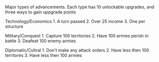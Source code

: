 Major types of advancements. Each type has 10 unlockable upgrades, and three ways to gain uppgrade points

Technology/Economics
	1. A turn passed
	2. Over 25 income
	3. One per structure

Military/Conquest
	1. Capture 100 territories
	2. Have 100 armies perish in battle
	3. Deafeat 100 enemy armies

Diplomatic/Cultral
	1. Don't make any attack orders
	2. Have less then 100 territores
	3. Have less then 100 armies
